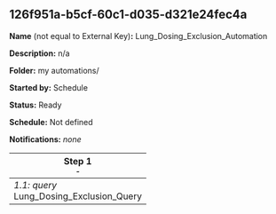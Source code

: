 ## 126f951a-b5cf-60c1-d035-d321e24fec4a

**Name** (not equal to External Key)**:** Lung_Dosing_Exclusion_Automation

**Description:** n/a

**Folder:** my automations/

**Started by:** Schedule

**Status:** Ready

**Schedule:** Not defined

**Notifications:** _none_


| Step 1<br>_<small>-</small>_ |
| --- |
| _1.1: query_<br>Lung_Dosing_Exclusion_Query |
